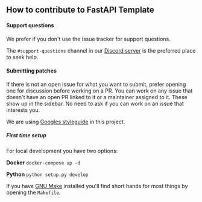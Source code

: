 ## How to contribute to FastAPI Template

#### Support questions
We prefer if you don't use the issue tracker for support questions.

The `#support-questions` channel in our
[Discord server](https://discord.gg/FWNRMcF) is the preferred place to seek
help.

#### Submitting patches
If there is not an open issue for what you want to submit, prefer opening one 
for discussion before working on a PR. You can work on any issue that doesn't 
have an open PR linked to it or a maintainer assigned to it. These show up in
the sidebar. No need to ask if you can work on an issue that interests you.

We are using
[Googles styleguide](https://github.com/google/styleguide/blob/gh-pages/pyguide.md)
in this project.

##### First time setup
For local development you have two options:

**Docker**
`docker-compose up -d`

**Python**
`python setup.py develop`

If you have [GNU Make](https://www.gnu.org/software/make/) installed you'll
find short hands for most things by opening the `Makefile`.

